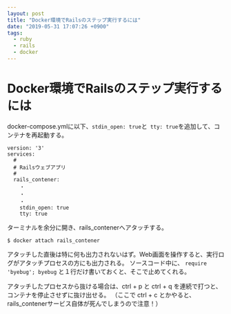 ```yaml
---
layout: post
title: "Docker環境でRailsのステップ実行するには"
date: "2019-05-31 17:07:26 +0900"
tags:
  - ruby
  - rails
  - docker
---
```

# Docker環境でRailsのステップ実行するには

docker-compose.ymlに以下、`stdin_open: true`と` tty: true`を追加して、コンテナを再起動する。

```
version: '3'
services:
  #
  # Railsウェブアプリ
  #
  rails_contener:
    ・
    ・
    ・
    stdin_open: true
    tty: true
```

ターミナルを余分に開き、rails_contenerへアタッチする。

```
$ docker attach rails_contener
```

アタッチした直後は特に何も出力されないはず。Web画面を操作すると、実行ログがアタッチプロセスの方にも出力される。
ソースコード中に、 `require 'byebug'; byebug` と１行だけ書いておくと、そこで止めてくれる。

アタッチしたプロセスから抜ける場合は、ctrl + p と ctrl + q を連続で打つと、コンテナを停止させずに抜け出せる。
（ここで ctrl + c とかやると、rails_contenerサービス自体が死んでしまうので注意！）

